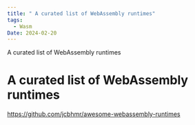 ```yaml
---
title: " A curated list of WebAssembly runtimes"
tags:
  - Wasm
Date: 2024-02-20
---
```


 A curated list of WebAssembly runtimes
 
 
#  A curated list of WebAssembly runtimes
https://github.com/jcbhmr/awesome-webassembly-runtimes